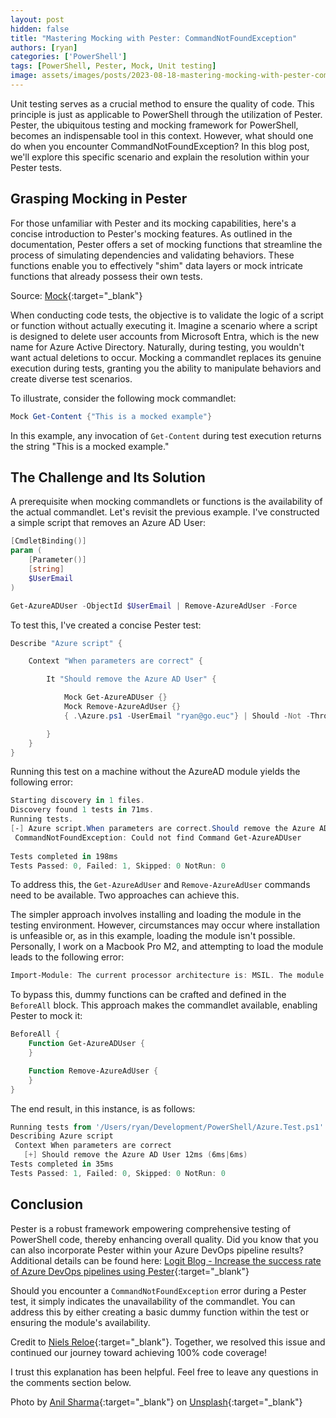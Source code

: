 ```yaml
---
layout: post
hidden: false
title: "Mastering Mocking with Pester: CommandNotFoundException"
authors: [ryan]
categories: ['PowerShell']
tags: [PowerShell, Pester, Mock, Unit testing]
image: assets/images/posts/2023-08-18-mastering-mocking-with-pester-commandnotfoundexception/mastering-mocking-with-pester-commandnotfoundexception-feature-image.png
---
```

Unit testing serves as a crucial method to ensure the quality of code. This principle is just as applicable to PowerShell through the utilization of Pester. Pester, the ubiquitous testing and mocking framework for PowerShell, becomes an indispensable tool in this context. However, what should one do when you encounter CommandNotFoundException? In this blog post, we'll explore this specific scenario and explain the resolution within your Pester tests.
## Grasping Mocking in Pester
For those unfamiliar with Pester and its mocking capabilities, here's a concise introduction to Pester's mocking features. As outlined in the documentation, Pester offers a set of mocking functions that streamline the process of simulating dependencies and validating behaviors. These functions enable you to effectively "shim" data layers or mock intricate functions that already possess their own tests.

Source: [Mock](https://pester.dev/docs/commands/Mock){:target="_blank"}

When conducting code tests, the objective is to validate the logic of a script or function without actually executing it. Imagine a scenario where a script is designed to delete user accounts from Microsoft Entra, which is the new name for Azure Active Directory. Naturally, during testing, you wouldn't want actual deletions to occur. Mocking a commandlet replaces its genuine execution during tests, granting you the ability to manipulate behaviors and create diverse test scenarios.

To illustrate, consider the following mock commandlet:

```PowerShell
Mock Get-Content {"This is a mocked example"}
```

In this example, any invocation of `Get-Content` during test execution returns the string "This is a mocked example."
## The Challenge and Its Solution

A prerequisite when mocking commandlets or functions is the availability of the actual commandlet. Let's revisit the previous example. I've constructed a simple script that removes an Azure AD User:

```PowerShell
[CmdletBinding()]
param (
    [Parameter()]
    [string]
    $UserEmail
)

Get-AzureADUser -ObjectId $UserEmail | Remove-AzureAdUser -Force
```

To test this, I've created a concise Pester test:

```PowerShell
Describe "Azure script" {

    Context "When parameters are correct" {

        It "Should remove the Azure AD User" {

            Mock Get-AzureADUser {}
            Mock Remove-AzureAdUser {}
            { .\Azure.ps1 -UserEmail "ryan@go.euc"} | Should -Not -Throw

        }
    }
}
```

Running this test on a machine without the AzureAD module yields the following error:

```PowerShell
Starting discovery in 1 files.
Discovery found 1 tests in 71ms.
Running tests.
[-] Azure script.When parameters are correct.Should remove the Azure AD User 30ms (22ms|8ms)
 CommandNotFoundException: Could not find Command Get-AzureADUser
 
Tests completed in 198ms
Tests Passed: 0, Failed: 1, Skipped: 0 NotRun: 0
```

To address this, the `Get-AzureAdUser` and `Remove-AzureAdUser` commands need to be available. Two approaches can achieve this.

The simpler approach involves installing and loading the module in the testing environment. However, circumstances may occur where installation is unfeasible or, as in this example, loading the module isn't possible. Personally, I work on a Macbook Pro M2, and attempting to load the module leads to the following error:

```PowerShell
Import-Module: The current processor architecture is: MSIL. The module '/Users/ryan/.local/share/powershell/Modules/AzureAD/2.0.2.182/AzureAD.psd1' requires the following architecture: Amd64.
```

To bypass this, dummy functions can be crafted and defined in the `BeforeAll` block. This approach makes the commandlet available, enabling Pester to mock it:

```PowerShell
BeforeAll {
	Function Get-AzureADUser {
	}

	Function Remove-AzureAdUser {
	}
}
```

The end result, in this instance, is as follows:

```PowerShell
Running tests from '/Users/ryan/Development/PowerShell/Azure.Test.ps1'
Describing Azure script
 Context When parameters are correct
   [+] Should remove the Azure AD User 12ms (6ms|6ms)
Tests completed in 35ms
Tests Passed: 1, Failed: 0, Skipped: 0 NotRun: 0
```
## Conclusion
Pester is a robust framework empowering comprehensive testing of PowerShell code, thereby enhancing overall quality. Did you know that you can also incorporate Pester within your Azure DevOps pipeline results? Additional details can be found here: [Logit Blog - Increase the success rate of Azure DevOps pipelines using Pester](https://www.logitblog.com/increase-the-success-rate-of-azure-devops-pipelines-using-pester/){:target="_blank"}

Should you encounter a `CommandNotFoundException` error during a Pester test, it simply indicates the unavailability of the commandlet. You can address this by either creating a basic dummy function within the test or ensuring the module's availability.

Credit to [Niels Reloe](https://www.linkedin.com/in/niels-reloe-12b67a66/){:target="_blank"}. Together, we resolved this issue and continued our journey toward achieving 100% code coverage!

I trust this explanation has been helpful. Feel free to leave any questions in the comments section below.

Photo by [Anil Sharma](https://unsplash.com/@anil_sharma_india?utm_source=unsplash&utm_medium=referral&utm_content=creditCopyText){:target="_blank"} on [Unsplash](https://unsplash.com/photos/fE3uYk0Ri1U?utm_source=unsplash&utm_medium=referral&utm_content=creditCopyText){:target="_blank"}
